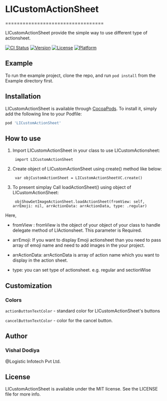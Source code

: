 # LICustomActionSheet
==================================

LICustomActionSheet provide the simple way to use different type of actionsheet.

[![CI Status](https://img.shields.io/travis/vvdodiya/LICustomActionSheet.svg?style=flat)](https://travis-ci.org/vvdodiya/LICustomActionSheet)
[![Version](https://img.shields.io/cocoapods/v/LICustomActionSheet.svg?style=flat)](https://cocoapods.org/pods/LICustomActionSheet)
[![License](https://img.shields.io/cocoapods/l/LICustomActionSheet.svg?style=flat)](https://cocoapods.org/pods/LICustomActionSheet)
[![Platform](https://img.shields.io/cocoapods/p/LICustomActionSheet.svg?style=flat)](https://cocoapods.org/pods/LICustomActionSheet)

## Example

To run the example project, clone the repo, and run `pod install` from the Example directory first.

## Installation

LICustomActionSheet is available through [CocoaPods](https://cocoapods.org). To install
it, simply add the following line to your Podfile:

```ruby
pod 'LICustomActionSheet'
```

## How to use

1. Import LICustomActionSheet in your class to use LICustomActionsheet:

        import LICustomActionSheet
        
2. Create object of LICustomActionSheet using create() method like below:

        var objCustomActionSheet = LICustomActionSheetVC.create()
        
3. To present simplay Call loadActionSheet() using object of LICustomActionSheet:

        objShowGetImageActionSheet.loadActionSheet(fromView: self, arrEmoji: nil, arrActionData: arrActionData, type: .regular)

Here,
    
- fromView : fromView is the object of your object of your class to handle delegate method of  LIActionsheet. This parameter is Required.

- arrEmoji: If you want to display Emoji actionsheet than you need to pass array of emoji name and need to add images in the your project.

- arrActionData: arrActionData is array of action name which you want to display in the action sheet.

- type: you can set type of actionsheet. e.g. regular and sectionWise

## Customization 

### Colors

`actionButtonTextColor` - standard color for LICustomActionSheet's buttons

`cancelButtonTextColor` - color for the cancel button.

## Author

### Vishal Dodiya 
@Logistic Infotech Pvt Ltd.

## License

LICustomActionSheet is available under the MIT license. See the LICENSE file for more info.
